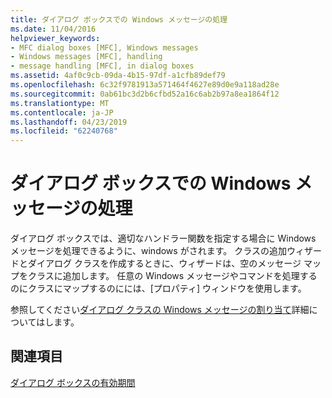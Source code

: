 ```yaml
---
title: ダイアログ ボックスでの Windows メッセージの処理
ms.date: 11/04/2016
helpviewer_keywords:
- MFC dialog boxes [MFC], Windows messages
- Windows messages [MFC], handling
- message handling [MFC], in dialog boxes
ms.assetid: 4af0c9cb-09da-4b15-97df-a1cfb89def79
ms.openlocfilehash: 6c32f9781913a571464f4627e89d0e9a118ad28e
ms.sourcegitcommit: 0ab61bc3d2b6cfbd52a16c6ab2b97a8ea1864f12
ms.translationtype: MT
ms.contentlocale: ja-JP
ms.lasthandoff: 04/23/2019
ms.locfileid: "62240768"
---
```

# <a name="handling-windows-messages-in-your-dialog-box"></a>ダイアログ ボックスでの Windows メッセージの処理

ダイアログ ボックスでは、適切なハンドラー関数を指定する場合に Windows メッセージを処理できるように、windows がされます。 クラスの追加ウィザードとダイアログ クラスを作成するときに、ウィザードは、空のメッセージ マップをクラスに追加します。 任意の Windows メッセージやコマンドを処理するのにクラスにマップするのにには、[プロパティ] ウィンドウを使用します。

参照してください[ダイアログ クラスの Windows メッセージの割り当て](../mfc/mapping-windows-messages-to-your-class.md)詳細についてはします。

## <a name="see-also"></a>関連項目

[ダイアログ ボックスの有効期間](../mfc/life-cycle-of-a-dialog-box.md)

